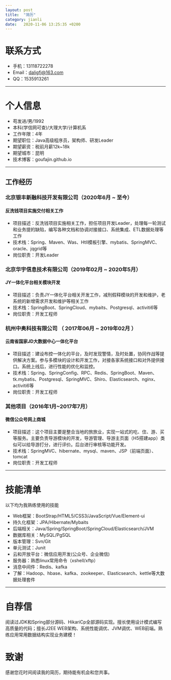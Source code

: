 ```yaml
---
layout: post
title:  "简历"
category: jianli
date:   2020-11-06 13:25:35 +0200
---
```


# 联系方式

- 手机：13118722278
- Email：daligfj@163.com
- QQ：1535913261

---

# 个人信息

 - 苟发进/男/1992 
 - 本科(学信网可查)/大理大学/计算机系 
 - 工作年限：4年
 - 期望职位：Java高级程序员，架构师、研发Leader
 - 期望薪资：税前月薪12k~18k
 - 期望城市：昆明
 - 技术博客：goufajin.github.io
 
---

## 工作经历
### 北京银丰新融科技开发有限公司（2020年6月 ~ 至今）
#### 反洗钱项目实施交付相关工作
- 项目描述：反洗钱项目实施相关工作，担任项目开发Leader，处理每一轮测试和业务提的缺陷，编写各种文档和协调对接接口、系统集成、ETL数据处理等工作
- 技术栈：Spring、Maven、Was、Htll模板引擎、mybatis、SpringMVC、oracle、jqgrid等
- 岗位职责：开发Leader

### 北京华宇信息技术有限公司（2019年02月 ~ 2020年5月）
#### JY一体化平台相关模块开发
- 项目描述：负责JY一体化平台相关开发工作，减刑假释模块的开发和维护，老系统的新增需求开发和维护等相关工作
- 技术栈：SpringBoot、SpringCloud、mybaits、Postgresql、activiti6等
- 岗位职责：开发工程师

### 杭州中奥科技有限公司 （ 2017年06月 ~ 2019年02月 ）
#### 云南省国家JD大数据中心一体化平台 
- 项目描述：建设布控一体化的平台，及时发现警情，及时处置，协同作战等提供解决方案。参与多模块的设计和开发工作，对接各家系统接口和对外提供接口。系统上线后，进行性能的优化和监控。
- 技术栈：Spring、SpringConfig、RPC、Redis、SpringBoot、Maven、tk.mybatis、Postgresql、SpringMVC、Shiro、Elasticsearch、nginx、activiti6等
- 岗位职责：开发工程师

### 其他项目（2016年1月~2017年7月）
#### 微信公众号网上商城
- 项目描述：这个项目主要是整合当地的旅旅业，实现一站式的吃、住、游、买等服务。主要负责导游模块的开发，导游管理、导游主页面（H5搭建app）类似可以给导游打分，进行评价。后台进行审核等功能开发。
- 技术栈：SpringMVC、hibernate、mysql、maven、JSP（前端页面）、tomcat
- 岗位职责：开发工程师

---

# 技能清单

以下均为我熟练使用的技能

- Web框架：BootStrap/HTML5/CSS3/JavaScript/Vue/Element-ui
- 持久化框架：JPA/Hibernate/Mybaits
- 后端相关：Java/Spring/SpringBoot/SpringCloud/Elasticsearch/JVM
- 数据库相关：MySQL/PgSQL
- 版本管理：Svn/Git
- 单元测试：Junit
- 云和开放平台：微信应用开发(公众号、企业微信)
- 服务器：熟悉linux常用命令（xshell/xftp）
- 消息中间件：Redis、kafka
- 了解：Hadoop、hbase、kafka、zookeeper、Elasticsearch、kettle等大数据处理套件

---
# 自荐信
阅读过JDK和Spring部分源码、HikariCp全部源码实现。擅长使用设计模式编写高质量的代码；擅长J2EE WEB架构、系统性能调优、JVM调优、WEB前端。熟练应用常用数据结构实现业务建模！
# 致谢
感谢您花时间阅读我的简历，期待能有机会和您共事。
